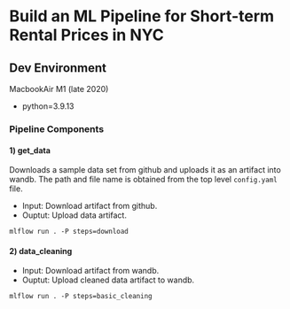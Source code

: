 # Build an ML Pipeline for Short-term Rental Prices in NYC

## Dev Environment

MacbookAir M1 (late 2020)

- python=3.9.13

### Pipeline Components

#### 1) get_data

Downloads a sample data set from github and uploads it as an artifact into wandb. The
path and file name is obtained from the top level `config.yaml` file.

- Input: Download artifact from github.
- Ouptut: Upload data artifact.

```
mlflow run . -P steps=download
```

#### 2) data_cleaning

- Input: Download artifact from wandb.
- Ouptut: Upload cleaned data artifact to wandb.

```
mlflow run . -P steps=basic_cleaning
```
